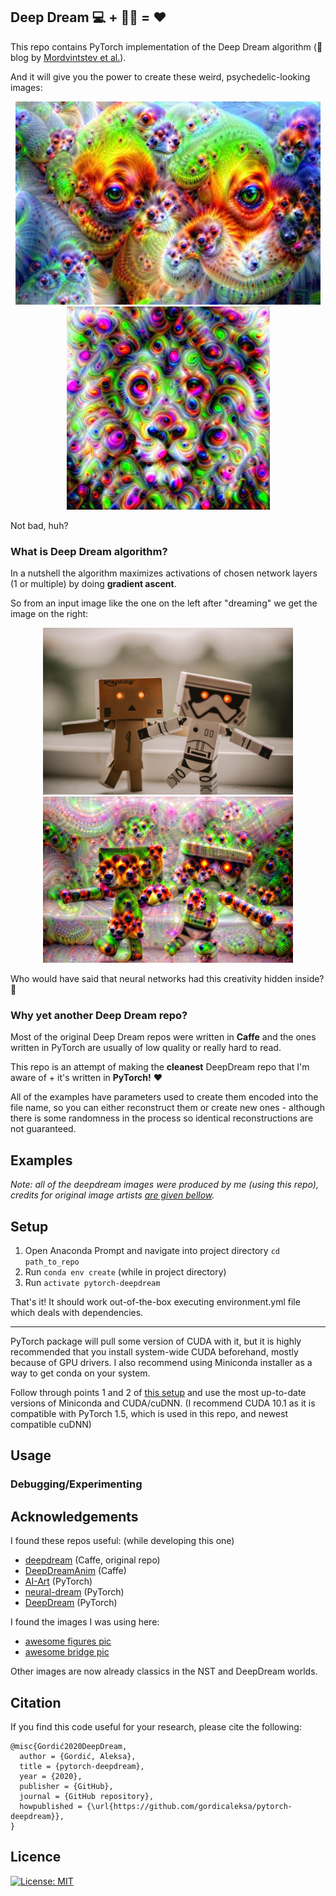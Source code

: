 ## Deep Dream :computer: + :ocean::zzz: = :heart:
This repo contains PyTorch implementation of the Deep Dream algorithm (:link: blog by [Mordvintstev et al.](https://ai.googleblog.com/2015/06/inceptionism-going-deeper-into-neural.html)).

And it will give you the power to create these weird, psychedelic-looking images:

<p align="center">
<img src="data/examples/figures_width_600_model_VGG16_IMAGENET_relu4_3_pyrsize_12_pyrratio_1.4_iter_10_lr_0.09_shift_32_resized500.jpg" width="488"/>
<img src="data/examples/lion_width_600_model_VGG16_EXPERIMENTAL_IMAGENET_relu3_3_pyrsize_4_pyrratio_1.8_iter_10_lr_0.09_shift_32_resized400.jpg" width="325"/>
</p>

Not bad, huh?

### What is Deep Dream algorithm?
In a nutshell the algorithm maximizes activations of chosen network layers (1 or multiple) by doing **gradient ascent**.

So from an input image like the one on the left after "dreaming" we get the image on the right:
<p align="center">
<img src="data/input/figures.jpg" width="400"/>
<img src="data/examples/figures_width_600_model_VGG16_IMAGENET_relu4_3_pyrsize_4_pyrratio_1.4_iter_10_lr_0.09_shift_41.jpg" width="400"/>
</p>

Who would have said that neural networks had this creativity hidden inside? :art:

### Why yet another Deep Dream repo?

Most of the original Deep Dream repos were written in **Caffe** and the ones written in PyTorch are usually of low quality or really hard to read.

This repo is an attempt of making the **cleanest** DeepDream repo that I'm aware of + it's written in **PyTorch!** :heart:

All of the examples have parameters used to create them encoded into the file name, so you can either reconstruct them
or create new ones - although there is some randomness in the process so identical reconstructions are not guaranteed.

## Examples

*Note: all of the deepdream images were produced by me (using this repo), credits for original image artists [are given bellow](#acknowledgements).*

## Setup

1. Open Anaconda Prompt and navigate into project directory `cd path_to_repo`
2. Run `conda env create` (while in project directory)
3. Run `activate pytorch-deepdream`

That's it! It should work out-of-the-box executing environment.yml file which deals with dependencies.

-----

PyTorch package will pull some version of CUDA with it, but it is highly recommended that you install system-wide CUDA beforehand, mostly because of GPU drivers. I also recommend using Miniconda installer as a way to get conda on your system. 

Follow through points 1 and 2 of [this setup](https://github.com/Petlja/PSIML/blob/master/docs/MachineSetup.md) and use the most up-to-date versions of Miniconda and CUDA/cuDNN.
(I recommend CUDA 10.1 as it is compatible with PyTorch 1.5, which is used in this repo, and newest compatible cuDNN)

## Usage


### Debugging/Experimenting


## Acknowledgements

I found these repos useful: (while developing this one)
* [deepdream](https://github.com/google/deepdream) (Caffe, original repo)
* [DeepDreamAnim](https://github.com/samim23/DeepDreamAnim) (Caffe)
* [AI-Art](https://github.com/Adi-iitd/AI-Art/blob/master/DeepDream.py) (PyTorch)
* [neural-dream](https://github.com/ProGamerGov/neural-dream) (PyTorch)
* [DeepDream](https://github.com/CharlesPikachu/DeepDream) (PyTorch)

I found the images I was using here:
* [awesome figures pic](https://www.pexels.com/photo/action-android-device-electronics-595804/)
* [awesome bridge pic](https://www.pexels.com/photo/gray-bridge-and-trees-814499/)

Other images are now already classics in the NST and DeepDream worlds.

## Citation

If you find this code useful for your research, please cite the following:

```
@misc{Gordić2020DeepDream,
  author = {Gordić, Aleksa},
  title = {pytorch-deepdream},
  year = {2020},
  publisher = {GitHub},
  journal = {GitHub repository},
  howpublished = {\url{https://github.com/gordicaleksa/pytorch-deepdream}},
}
```

## Licence

[![License: MIT](https://img.shields.io/badge/License-MIT-yellow.svg)](https://github.com/gordicaleksa/pytorch-deepdream/blob/master/LICENCE)